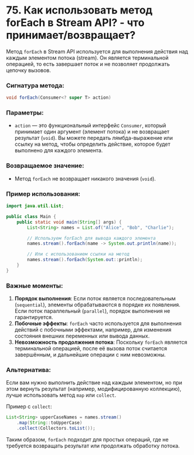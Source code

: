 # 75. Как использовать метод forEach в Stream API? - что принимает/возвращает?

Метод `forEach` в Stream API используется для выполнения действия над каждым элементом потока (stream). Он является терминальной операцией, то есть завершает поток и не позволяет продолжать цепочку вызовов.

### Сигнатура метода:
```java
void forEach(Consumer<? super T> action)
```

### Параметры:
- `action` — это функциональный интерфейс `Consumer`, который принимает один аргумент (элемент потока) и не возвращает результат (`void`). Вы можете передать лямбда-выражение или ссылку на метод, чтобы определить действие, которое будет выполнено для каждого элемента.

### Возвращаемое значение:
- Метод `forEach` не возвращает никакого значения (`void`).

### Пример использования:
```java
import java.util.List;

public class Main {
    public static void main(String[] args) {
        List<String> names = List.of("Alice", "Bob", "Charlie");

        // Используем forEach для вывода каждого элемента
        names.stream().forEach(name -> System.out.println(name));

        // Или с использованием ссылки на метод
        names.stream().forEach(System.out::println);
    }
}
```

### Важные моменты:
1. **Порядок выполнения**: Если поток является последовательным (`sequential`), элементы обрабатываются в порядке их появления. Если поток параллельный (`parallel`), порядок выполнения не гарантируется.
2. **Побочные эффекты**: `forEach` часто используется для выполнения действий с побочными эффектами, например, для изменения состояния внешних переменных или вывода данных.
3. **Невозможность продолжения потока**: Поскольку `forEach` является терминальной операцией, после её вызова поток считается завершённым, и дальнейшие операции с ним невозможны.

### Альтернатива:
Если вам нужно выполнить действие над каждым элементом, но при этом вернуть результат (например, модифицированную коллекцию), лучше использовать метод `map` или `collect`.

Пример с `collect`:
```java
List<String> upperCaseNames = names.stream()
    .map(String::toUpperCase)
    .collect(Collectors.toList());
```

Таким образом, `forEach` подходит для простых операций, где не требуется возвращать результат или продолжать обработку потока.
